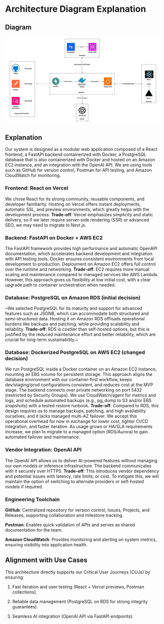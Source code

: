 # Architecture Diagram Explanation

## Diagram

![Architecture Diagram](./diagram.png)

## Explanation

Our system is designed as a modular web application composed of a React frontend, a FastAPI backend containerized with Docker, a PostgreSQL database that is also containerized with Docker and hosted on an Amazon EC2 instance, and an integration with the OpenAI API. We are using tools such as GitHub for version control, Postman for API testing, and Amazon CloudWatch for monitoring.

### Frontend: React on Vercel

We chose React for its strong community, reusable components, and developer familiarity. Hosting on Vercel offers instant deployments, automatic SSL, and preview environments, which greatly helps with the development process.
**Trade-off**: Vercel emphasizes simplicity and static delivery, so if we later require server-side rendering (SSR) or advanced SEO, we may need to migrate to Next.js.

### Backend: FastAPI on Docker + AWS EC2

The FastAPI framework provides high performance and automatic OpenAPI documentation, which accelerates backend development and integration with API testing tools. Docker ensures consistent environments from local development to production. Deployment on Amazon EC2 offers full control over the runtime and networking.
**Trade-off**: EC2 requires more manual scaling and maintenance compared to managed services like AWS Lambda. However, this approach gives us flexibility at low initial cost, with a clear upgrade path to container orchestration when needed.

### Database: PostgreSQL on Amazon RDS (initial decision)

~We selected PostgreSQL for its maturity and support for advanced features such as JSONB, which can accommodate both structured and semi-structured data. Hosting it on Amazon RDS offloads operational burdens like backups and patching, while providing scalability and reliability.
**Trade-off**: RDS is costlier than self-hosted options, but this is justified by the reduced maintenance effort and better reliability, which are crucial for long-term sustainability.~

### Database: Dockerized PostgreSQL on AWS EC2 (changed decision)

We run PostgreSQL inside a Docker container on an Amazon EC2 instance, mounting an EBS volume for persistent storage. This approach aligns the database environment with our container-first workflow, keeps dev/staging/prod configurations consistent, and reduces cost at the MVP stage. The backend connects over private networking on port 5432 (restricted by Security Groups). We use CloudWatch/agent for metrics and logs, and schedule automated backups (e.g., pg_dump to S3 and/or EBS snapshots) with a tested restore runbook.
**Trade-off**: Compared to RDS, this design requires us to manage backups, patching, and high availability ourselves, and it lacks managed multi-AZ failover. We accept this operational overhead for now in exchange for lower cost, tighter CI/CD integration, and faster iteration. As usage grows or HA/SLA requirements increase, we plan to migrate to a managed option (RDS/Aurora) to gain automated failover and maintenance.

### Vendor Integration: OpenAI API

The OpenAI API allows us to deliver AI-powered features without managing our own models or inference infrastructure. The backend communicates with it securely over HTTPS.
**Trade-off**: This introduces vendor dependency and potential issues with latency, rate limits, or cost. To mitigate this, we will maintain the option of switching to alternate providers or self-hosted models if required.

### Engineering Toolchain

**GitHub**: Centralized repository for version control, Issues, Projects, and Releases, supporting collaboration and milestone tracking.

**Postman**: Enables quick validation of APIs and serves as shared documentation for the team.

**Amazon CloudWatch**: Provides monitoring and alerting on system metrics, ensuring visibility into application health.

## Alignment with Use Cases

This architecture directly supports our Critical User Journeys (CUJs) by ensuring:

1. Fast iteration and user testing (React + Vercel previews, Postman collections).

2. Reliable data management (PostgreSQL on RDS for strong integrity guarantees).

3. Seamless AI integration (OpenAI API via FastAPI endpoints).
